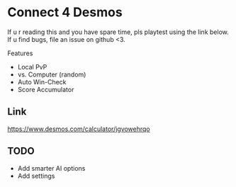 # Connect 4 Desmos

If u r reading this and you have spare time, pls playtest using the link below.
If u find bugs, file an issue on github <3.

Features
 * Local PvP
 * vs. Computer (random)
 * Auto Win-Check
 * Score Accumulator

## Link

https://www.desmos.com/calculator/jgvowehrqo

## TODO

* Add smarter AI options
* Add settings
